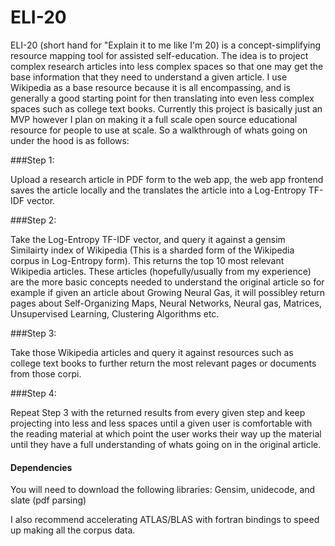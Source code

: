 # ELI-20

ELI-20 (short hand for "Explain it to me like I'm 20) is a concept-simplifying resource mapping tool for assisted self-education. The idea is to project complex research articles into less complex spaces so that one may get the base information that they need to understand a given article. I use Wikipedia as a base resource because it is all encompassing, and is generally a good starting point for then translating into even less complex spaces such as college text books. Currently this project is basically just an MVP however I plan on making it a full scale open source educational resource for people to use at scale. So a walkthrough of whats going on under the hood is as follows:

###Step 1:

Upload a research article in PDF form to the web app, the web app frontend saves the article locally and the translates the article into a Log-Entropy TF-IDF vector.

###Step 2:

Take the Log-Entropy TF-IDF vector, and query it against a gensim Similairty index of Wikipedia (This is a sharded form of the Wikipedia corpus in Log-Entropy form). This returns the top 10 most relevant Wikipedia articles. These articles (hopefully/usually from my experience) are the more basic concepts needed to understand the original article so for example if given an article about Growing Neural Gas, it will possibley return pages about Self-Organizing Maps, Neural Networks, Neural gas, Matrices, Unsupervised Learning, Clustering Algorithms etc. 

###Step 3: 

Take those Wikipedia articles and query it against resources such as college text books to further return the most relevant pages or documents from those corpi.

###Step 4:

Repeat Step 3 with the returned results from every given step and keep projecting into less and less spaces until a given user is comfortable with the reading material at which point the user works their way up the material until they have a full understanding of whats going on in the original article.

#### Dependencies
You will need to download the following libraries:
Gensim, unidecode,  and slate (pdf parsing) 

I also recommend accelerating ATLAS/BLAS with fortran bindings to speed up making all the corpus data.


